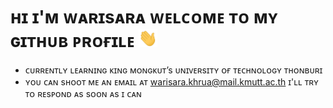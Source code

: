 # ʜɪ ɪ'ᴍ ᴡᴀʀɪsᴀʀᴀ ᴡᴇʟᴄᴏᴍᴇ ᴛᴏ ᴍʏ ɢɪᴛʜᴜʙ ᴘʀᴏғɪʟᴇ <img src="https://raw.githubusercontent.com/ABSphreak/ABSphreak/master/gifs/Hi.gif" width="30px">
- ᴄᴜʀʀᴇɴᴛʟʏ ʟᴇᴀʀɴɪɴɢ ᴋɪɴɢ ᴍᴏɴɢᴋᴜᴛ’s ᴜɴɪᴠᴇʀsɪᴛʏ ᴏғ ᴛᴇᴄʜɴᴏʟᴏɢʏ ᴛʜᴏɴʙᴜʀɪ
- ʏᴏᴜ ᴄᴀɴ sʜᴏᴏᴛ ᴍᴇ ᴀɴ ᴇᴍᴀɪʟ ᴀᴛ warisara.khrua@mail.kmutt.ac.th ɪ'ʟʟ ᴛʀʏ ᴛᴏ ʀᴇsᴘᴏɴᴅ ᴀs sᴏᴏɴ ᴀs ɪ ᴄᴀɴ

<!--
**warisara-khruajinli/warisara-khruajinli** is a ✨ _special_ ✨ repository because its `README.md` (this file) appears on your GitHub profile.

Here are some ideas to get you started:

- 🔭 I’m currently working on ...
- 🌱 I’m currently learning ...
- 👯 I’m looking to collaborate on ...
- 🤔 I’m looking for help with ...
- 💬 Ask me about ...
- 📫 How to reach me: ...
- 😄 Pronouns: ...
- ⚡ Fun fact: ...
-->
